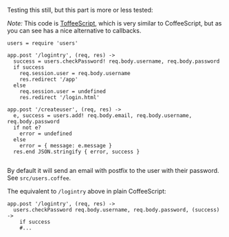 Testing this still, but this part is more or less tested:

*Note:* This code is [ToffeeScript](https://github.com/jiangmiao/toffee-script), which is very similar to CoffeeScript, but as you can see has a nice alternative to callbacks.  

```coffee-script
users = require 'users'

app.post '/logintry', (req, res) ->
  success = users.checkPassword! req.body.username, req.body.password
  if success
    req.session.user = req.body.username
    res.redirect '/app'
  else
    req.session.user = undefined
    res.redirect '/login.html'

app.post '/createuser', (req, res) ->
  e, success = users.add! req.body.email, req.body.username, req.body.password
  if not e?
    error = undefined
  else
    error = { message: e.message }
  res.end JSON.stringify { error, success }


```

By default it will send an email with postfix to the user with their password.  See `src/users.coffee`.


The equivalent to `/logintry` above in plain CoffeeScript:

```coffee-script
app.post '/logintry', (req, res) ->
  users.checkPassword req.body.username, req.body.password, (success) ->
    if success
    #...
```

